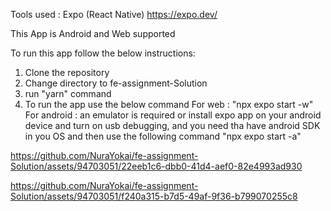 Tools used : Expo (React Native) 
https://expo.dev/

This App is Android and Web supported

To run this app follow the below instructions: 
1. Clone the repository
2. Change directory to fe-assignment-Solution
3. run "yarn" command
4. To run the app use the below command
   For web : "npx expo start -w"
   For android : an emulator is required or install expo app on your android device and turn on usb debugging, and you need tha have android SDK in you OS
                 and then use the following command "npx expo start -a"

https://github.com/NuraYokai/fe-assignment-Solution/assets/94703051/22eeb1c6-dbb0-41d4-aef0-82e4993ad930

https://github.com/NuraYokai/fe-assignment-Solution/assets/94703051/f240a315-b7d5-49af-9f36-b799070255c8

